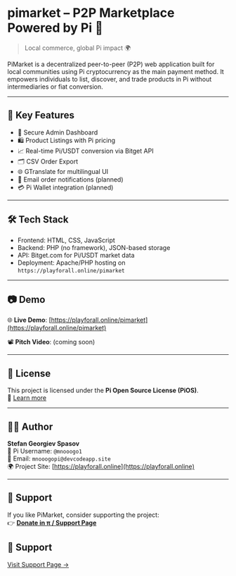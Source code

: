 # pimarket – P2P Marketplace Powered by Pi 💱

> Local commerce, global Pi impact 🌍

PiMarket is a decentralized peer-to-peer (P2P) web application built for local communities using Pi cryptocurrency as the main payment method. It empowers individuals to list, discover, and trade products in Pi without intermediaries or fiat conversion.

---

## 🌟 Key Features

- 🔐 Secure Admin Dashboard
- 🛍️ Product Listings with Pi pricing
- 📈 Real-time Pi/USDT conversion via Bitget API
- 🗂️ CSV Order Export
- 🌐 GTranslate for multilingual UI
- 📩 Email order notifications (planned)
- 💳 Pi Wallet integration (planned)

---

## 🛠️ Tech Stack

- Frontend: HTML, CSS, JavaScript
- Backend: PHP (no framework), JSON-based storage
- API: Bitget.com for Pi/USDT market data
- Deployment: Apache/PHP hosting on `https://playforall.online/pimarket`

---

## 📷 Demo

🌐 **Live Demo**: [https://playforall.online/pimarket](https://playforall.online/pimarket)

📽️ **Pitch Video**: (coming soon)

---

## 📁 License

This project is licensed under the **Pi Open Source License (PiOS)**.  
🔗 [Learn more](https://github.com/pi-apps/PiOS)

---

## 👨‍💻 Author

**Stefan Georgiev Spasov**  
🔗 Pi Username: `@mnooogo1`  
📧 Email: `mnooogopi@devcodeapp.site`  
🌍 Project Site: [https://playforall.online](https://playforall.online)

---

## 💖 Support

If you like PiMarket, consider supporting the project:  
👉 [**Donate in π / Support Page**](https://playforall.online/pimarket/support.html)

## 💖 Support
[Visit Support Page →](https://playforall.online/pimarket/support.html)

